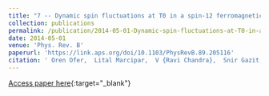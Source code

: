```yaml
---
title: "7 -- Dynamic spin fluctuations at T0 in a spin-12 ferromagnetic kagome lattice"
collection: publications
permalink: /publication/2014-05-01-Dynamic-spin-fluctuations-at-T0-in-a-spin-12-ferromagnetic-kagome-lattice
date: 2014-05-01
venue: 'Phys. Rev. B'
paperurl: 'https://link.aps.org/doi/10.1103/PhysRevB.89.205116'
citation: ' Oren Ofer,  Lital Marcipar,  V {Ravi Chandra},  Snir Gazit,  Daniel Podolsky,  Daniel Arovas,  Amit Keren, &quot;Dynamic spin fluctuations at T0 in a spin-12 ferromagnetic kagome lattice.&quot; Phys. Rev. B, 2014.'
---
```

[Access paper here](https://link.aps.org/doi/10.1103/PhysRevB.89.205116){:target="_blank"}
